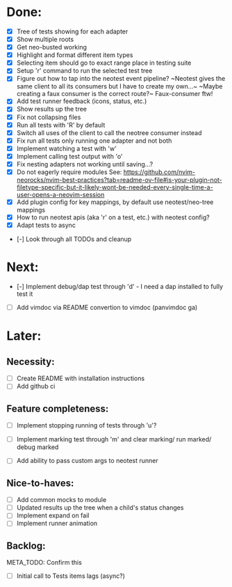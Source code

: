 # Done:
  - [x] Tree of tests showing for each adapter
  - [x] Show multiple roots
  - [x] Get neo-busted working
  - [x] Highlight and format different item types
  - [x] Selecting item should go to exact range place in testing suite
  - [x] Setup 'r' command to run the selected test tree
  - [x] Figure out how to tap into the neotest event pipeline?
      ~Neotest gives the same client to all its consumers but I have to create my own...~
      ~Maybe creating a faux consumer is the correct route?~ Faux-consumer ftw!
  - [x] Add test runner feedback (icons, status, etc.) 
  - [x] Show results up the tree
  - [x] Fix not collapsing files
  - [x] Run all tests with 'R' by default
  - [x] Switch all uses of the client to call the neotree consumer instead
  - [x] Fix run all tests only running one adapter and not both
  - [x] Implement watching a test with 'w'
  - [x] Implement calling test output with 'o'
  - [x] Fix nesting adapters not working until saving...?
  - [x] Do not eagerly require modules
      See: https://github.com/nvim-neorocks/nvim-best-practices?tab=readme-ov-file#is-your-plugin-not-filetype-specific-but-it-likely-wont-be-needed-every-single-time-a-user-opens-a-neovim-session
  - [x] Add plugin config for key mappings, by default use neotest/neo-tree mappings
  - [x] How to run neotest apis (aka 'r' on a test, etc.) with neotest config?
  - [x] Adapt tests to async 
  - [-] Look through all TODOs and cleanup

# Next:

  - [-] Implement debug/dap test through 'd' - I need a dap installed to fully test it 
  - [ ] Add vimdoc via README convertion to vimdoc (panvimdoc ga)

# Later:

## Necessity:
  - [ ] Create README with installation instructions
  - [ ] Add github ci

## Feature completeness:
  - [ ] Implement stopping running of tests through 'u'?

  - [ ] Implement marking test through 'm' and clear marking/ run marked/ debug marked
  - [ ] Add ability to pass custom args to neotest runner

## Nice-to-haves:
  - [ ] Add common mocks to module
  - [ ] Updated results up the tree when a child's status changes
  - [ ] Implement expand on fail
  - [ ] Implement runner animation

## Backlog:
  META_TODO: Confirm this
  - [ ] Initial call to Tests items lags (async?)
